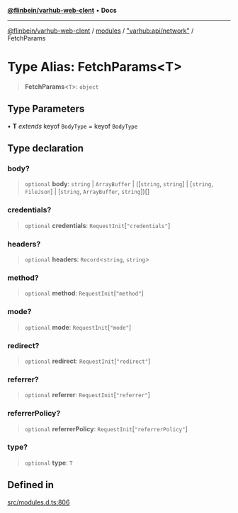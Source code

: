 [**@flinbein/varhub-web-clent**](../../../../README.md) • **Docs**

***

[@flinbein/varhub-web-clent](../../../../modules.md) / [modules](../../../README.md) / ["varhub:api/network"](../README.md) / FetchParams

# Type Alias: FetchParams\<T\>

> **FetchParams**\<`T`\>: `object`

## Type Parameters

• **T** *extends* keyof `BodyType` = keyof `BodyType`

## Type declaration

### body?

> `optional` **body**: `string` \| `ArrayBuffer` \| ([`string`, `string`] \| [`string`, `FileJson`] \| [`string`, `ArrayBuffer`, `string`])[]

### credentials?

> `optional` **credentials**: `RequestInit`\[`"credentials"`\]

### headers?

> `optional` **headers**: `Record`\<`string`, `string`\>

### method?

> `optional` **method**: `RequestInit`\[`"method"`\]

### mode?

> `optional` **mode**: `RequestInit`\[`"mode"`\]

### redirect?

> `optional` **redirect**: `RequestInit`\[`"redirect"`\]

### referrer?

> `optional` **referrer**: `RequestInit`\[`"referrer"`\]

### referrerPolicy?

> `optional` **referrerPolicy**: `RequestInit`\[`"referrerPolicy"`\]

### type?

> `optional` **type**: `T`

## Defined in

[src/modules.d.ts:806](https://github.com/flinbein/varhub-web-client/blob/5849e057250037e1be4f38ff522ce95c9f4e116a/src/modules.d.ts#L806)
